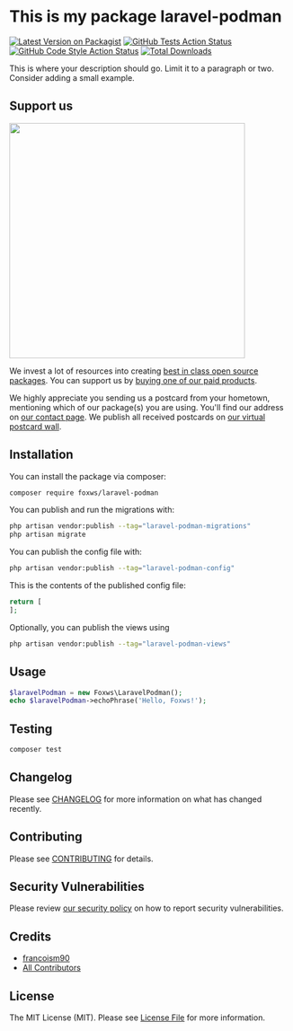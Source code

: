 # This is my package laravel-podman

[![Latest Version on Packagist](https://img.shields.io/packagist/v/foxws/laravel-podman.svg?style=flat-square)](https://packagist.org/packages/foxws/laravel-podman)
[![GitHub Tests Action Status](https://img.shields.io/github/actions/workflow/status/foxws/laravel-podman/run-tests.yml?branch=main&label=tests&style=flat-square)](https://github.com/foxws/laravel-podman/actions?query=workflow%3Arun-tests+branch%3Amain)
[![GitHub Code Style Action Status](https://img.shields.io/github/actions/workflow/status/foxws/laravel-podman/fix-php-code-style-issues.yml?branch=main&label=code%20style&style=flat-square)](https://github.com/foxws/laravel-podman/actions?query=workflow%3A"Fix+PHP+code+style+issues"+branch%3Amain)
[![Total Downloads](https://img.shields.io/packagist/dt/foxws/laravel-podman.svg?style=flat-square)](https://packagist.org/packages/foxws/laravel-podman)

This is where your description should go. Limit it to a paragraph or two. Consider adding a small example.

## Support us

[<img src="https://github-ads.s3.eu-central-1.amazonaws.com/laravel-podman.jpg?t=1" width="419px" />](https://spatie.be/github-ad-click/laravel-podman)

We invest a lot of resources into creating [best in class open source packages](https://spatie.be/open-source). You can support us by [buying one of our paid products](https://spatie.be/open-source/support-us).

We highly appreciate you sending us a postcard from your hometown, mentioning which of our package(s) you are using. You'll find our address on [our contact page](https://spatie.be/about-us). We publish all received postcards on [our virtual postcard wall](https://spatie.be/open-source/postcards).

## Installation

You can install the package via composer:

```bash
composer require foxws/laravel-podman
```

You can publish and run the migrations with:

```bash
php artisan vendor:publish --tag="laravel-podman-migrations"
php artisan migrate
```

You can publish the config file with:

```bash
php artisan vendor:publish --tag="laravel-podman-config"
```

This is the contents of the published config file:

```php
return [
];
```

Optionally, you can publish the views using

```bash
php artisan vendor:publish --tag="laravel-podman-views"
```

## Usage

```php
$laravelPodman = new Foxws\LaravelPodman();
echo $laravelPodman->echoPhrase('Hello, Foxws!');
```

## Testing

```bash
composer test
```

## Changelog

Please see [CHANGELOG](CHANGELOG.md) for more information on what has changed recently.

## Contributing

Please see [CONTRIBUTING](CONTRIBUTING.md) for details.

## Security Vulnerabilities

Please review [our security policy](../../security/policy) on how to report security vulnerabilities.

## Credits

- [francoism90](https://github.com/foxws)
- [All Contributors](../../contributors)

## License

The MIT License (MIT). Please see [License File](LICENSE.md) for more information.
